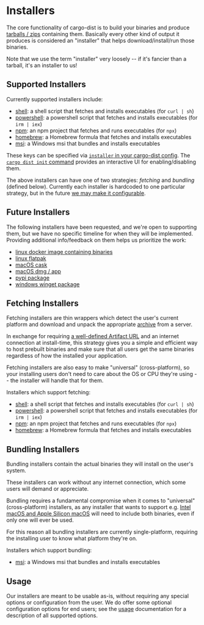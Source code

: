 # Installers

The core functionality of cargo-dist is to build your binaries and produce [tarballs / zips][archives] containing them. Basically every other kind of output it produces is considered an "installer" that helps download/install/run those binaries.

Note that we use the term "installer" very loosely -- if it's fancier than a tarball, it's an installer to us!


## Supported Installers

Currently supported installers include:

* [shell][]: a shell script that fetches and installs executables (for `curl | sh`)
* [powershell][]: a powershell script that fetches and installs executables (for `irm | iex`)
* [npm][]: an npm project that fetches and runs executables (for `npx`)
* [homebrew][]: a Homebrew formula that fetches and installs executables
* [msi][]: a Windows msi that bundles and installs executables

These keys can be specified via [`installer` in your cargo-dist config][config-installers]. The [`cargo dist init` command][init] provides an interactive UI for enabling/disabling them.

The above installers can have one of two strategies: *fetching* and *bundling* (defined below). Currently each installer is hardcoded to one particular strategy, but in the future [we may make it configurable][issue-unlock-installers].


## Future Installers

The following installers have been requested, and we're open to supporting them, but we have no specific timeline for when they will be implemented. Providing additional info/feedback on them helps us prioritize the work:

* [linux docker image containing binaries](https://github.com/axodotdev/cargo-dist/issues/365)
* [linux flatpak](https://github.com/axodotdev/cargo-dist/issues/25)
* [macOS cask](https://github.com/axodotdev/cargo-dist/issues/309)
* [macOS dmg / app](https://github.com/axodotdev/cargo-dist/issues/24)
* [pypi package](https://github.com/axodotdev/cargo-dist/issues/86)
* [windows winget package](https://github.com/axodotdev/cargo-dist/issues/87)



## Fetching Installers

Fetching installers are thin wrappers which detect the user's current platform and download and unpack the appropriate [archive][archives] from a server.

In exchange for requiring [a well-defined Artifact URL][artifact-url] and an internet connection at install-time, this strategy gives you a simple and efficient way to host prebuilt binaries and make sure that all users get the same binaries regardless of how the installed your application.

Fetching installers are also easy to make "universal" (cross-platform), so your installing users don't need to care about the OS or CPU they're using -- the installer will handle that for them.

Installers which support fetching:

* [shell][]: a shell script that fetches and installs executables (for `curl | sh`)
* [powershell][]: a powershell script that fetches and installs executables (for `irm | iex`)
* [npm][]: an npm project that fetches and runs executables (for `npx`)
* [homebrew][]: a Homebrew formula that fetches and installs executables


## Bundling Installers

Bundling installers contain the actual binaries they will install on the user's system.

These installers can work without any internet connection, which some users will demand or appreciate.

Bundling requires a fundamental compromise when it comes to "universal" (cross-platform) installers, as any installer that wants to support e.g. [Intel macOS and Apple Silicon macOS][issue-macos-universal] will need to include both binaries, even if only one will ever be used.

For this reason all bundling installers are currently single-platform, requiring the installing user to know what platform they're on.

Installers which support bundling:

* [msi][]: a Windows msi that bundles and installs executables


## Usage

Our installers are meant to be usable as-is, without requiring any special options or configuration from the user. We do offer some optional configuration options for end users; see the [usage][] documentation for a description of all supported options.


[config-installers]: ../reference/config.md#installers

[issue-unlock-installers]: https://github.com/axodotdev/cargo-dist/issues/450
[issue-info-install]: https://github.com/axodotdev/cargo-dist/issues/72
[issue-macos-universal]: https://github.com/axodotdev/cargo-dist/issues/77

[shell]: ./shell.md
[powershell]: ./powershell.md
[msi]: ./msi.md
[npm]: ./npm.md
[homebrew]: ./homebrew.md
[usage]: ./usage.md

[archives]: ../artifacts/archives.md
[artifact-url]: ../reference/artifact-url.md
[init]: ../reference/cli.md#cargo-dist-init
